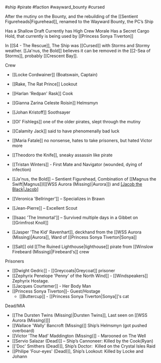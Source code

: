 #ship #pirate #faction #wayward_bounty #cursed

After the mutiny on the Bounty, and the rebuilding of the [[Sentient Figureheads|Figurehead]], renamed to the Wayward Bounty, the PC’s Ship

Has a Shallow Draft
Currently has High Crew Morale
Has a Secret Cargo Hold, that currently is being used by [[Princess Sonya Tiverton]]

In [[S4 - The Rescue]], The Ship was [[Cursed]] with Storms and Stormy weather.  [[Ja'nus, the Bold]] believes it can be removed in the [[2-Sea of Storms]], probably [[Crescent Bay]].

Crew
- [[Locke Cordwainer]] (Boatswain, Captain)
- [[Rake, The Rat Prince]] Lookout
- [[Harlan 'Redpan' Rask]] Cook
- [[Gianna Zarina Celeste Roisin]] Helmsmyn
- [[Johan Kristoff]] Soothsayer

- [[Ol' Fishlegs]] one of the older pirates, slept through the mutiny
- [[Calamity Jack]] said to have phenomenally bad luck
- [[Maria Fatale]] no nonsense, hates to take prisoners, but hated Victor more
- [[Theodoro the Knife]], sneaky assassin like pirate
- [[Tristan Winters]] - First Mate and Navigator (wounded, dying of infection)
- [[Ja'nus, the Bold]] – Sentient Figurehead, Combination of [[Magnus the Swift|Magnus]]([[WSS Aurora (Missing)|Aurora]]) and [[Jacob the Black|Jacob]](Bounty)
- [[Veronica 'Bellringer']] – Specializes in Brawn
- [[Jean-Pierre]] – Excellent Scout
- [[Isaac 'The Immortal']] – Survived multiple days in a Gibbet on [[Grimfrost Knoll]]
- [[Jasper 'The Kid' Ravenhart]], deckhand from the [[WSS Aurora (Missing)|Aurora]], Ward of [[Princess Sonya Tiverton|Sonya]]
- [[Salt]] old [[The Ruined Lighthouse|lighthouse]] pirate from [[Winslow Firebeard (Missing)|Firebeard's]] crew

Prisoners
- [[Dwight Gedric]] - [[Greycoats|Greycoat]] prisoner
- [[Zephyrix Penelope 'Penny' of the North Wind]] - [[Windspeakers]] Zephyrix Hostage.
- [[Jacques Courtemer]] - Her Body Man
- [[Princess Sonya Tiverton]]- Guest/Hostage
	- [[Buttercup]] - [[Princess Sonya Tiverton|Sonya]]'s cat

Dead/MIA
- [[The Dursten Twins (Missing)|Dursten Twins]], Last seen on [[WSS Aurora (Missing)]]]
- [[Wallace 'Wally' Bancroft (Missing)]] Ship’s Helmsmyn (got pushed overboard)
- [[Victor 'The Mad' Maddington (Missing)]] - Marooned on The Well
- [[Servio Salazar (Dead)]] – Ship’s Cannoneer: Killed by the Cook(Ryan)
- [['Doc' Smithers (Dead)]], Ship’s Doctor:  Killed on the Crystal Isles Raid
- [[Philipe 'Four-eyes' (Dead)]], Ship’s Lookout: Killed by Locke and Johann